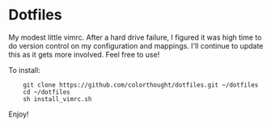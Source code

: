 # Dotfiles
My modest little vimrc. After a hard drive failure, I figured it was high time to do version control on my configuration and mappings. I'll continue to update this as it gets more involved. Feel free to use!

To install:

        git clone https://github.com/colorthought/dotfiles.git ~/dotfiles
        cd ~/dotfiles
        sh install_vimrc.sh
        
Enjoy!
